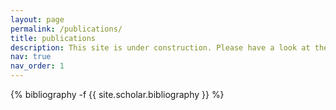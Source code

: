 ```yaml
---
layout: page
permalink: /publications/
title: publications
description: This site is under construction. Please have a look at the other projects and tune in later again.
nav: true
nav_order: 1
---
```

<!-- _pages/publications.md -->
<div class="publications">

{% bibliography -f {{ site.scholar.bibliography }} %}

</div>
